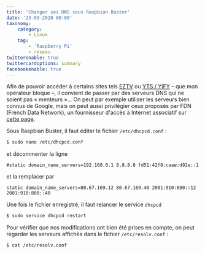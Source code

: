 ```yaml
---
title: 'Changer ses DNS sous Raspbian Buster'
date: '23-03-2020 00:00'
taxonomy:
    category:
        - Linux
    tag:
        - 'Raspberry Pi'
        - réseau
twitterenable: true
twittercardoptions: summary
facebookenable: true
---
```


Afin de pouvoir accéder à certains sites tels [EZTV](https://eztv.io/) ou [YTS / YIFY](https://yts.mx/) &ndash; que mon opérateur bloque &ndash;, il convient de passer par des serveurs DNS qui ne soient pas «&nbsp;menteurs&nbsp;»... On peut par exemple utiliser les serveurs bien connus de Google, mais on peut aussi privilégier ceux proposés par FDN (French Data Network), un fournisseur d'accès à Internet associatif sur [cette page](https://www.fdn.fr/actions/dns/).

Sous Raspbian Buster, il faut éditer le fichier `/etc/dhcpcd.conf`&nbsp;:

```bash
$ sudo nano /etc/dhcpcd.conf
```

et décommenter la ligne 

```
#static domain_name_servers=192.168.0.1 8.8.8.8 fd51:42f8:caae:d92e::1
```

et la remplacer par

```
static domain_name_servers=80.67.169.12 80.67.169.40 2001:910:800::12 2001:910:800::40
```

Une fois le fichier enregistré, il faut relancer le service `dhcpcd`

```bash
$ sudo service dhcpcd restart
```

Pour vérifier que nos modifications ont bien été prises en compte, on peut regarder les serveurs affichés dans le fichier `/etc/resolv.conf`&nbsp;:

```bash
$ cat /etc/resolv.conf
```